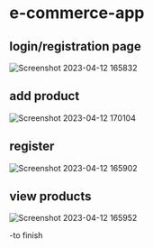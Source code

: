 # e-commerce-app

## login/registration page
![Screenshot 2023-04-12 165832](https://user-images.githubusercontent.com/130553875/231422655-87f0e50f-1abd-4ebf-9863-659249437e98.png)
## add product
![Screenshot 2023-04-12 170104](https://user-images.githubusercontent.com/130553875/231422764-5beae7b0-88c8-4a51-867a-2ecd5963d13e.png)
## register
![Screenshot 2023-04-12 165902](https://user-images.githubusercontent.com/130553875/231422776-832fcec5-427e-45b5-9fb2-285f2dd3a064.png)
## view products
![Screenshot 2023-04-12 165952](https://user-images.githubusercontent.com/130553875/231425295-c43fec31-b5ec-469d-807c-11ed32b46401.png)

-to finish
